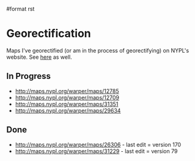 \#format rst

Georectification
================

Maps I've georectified (or am in the process of georectifying) on NYPL's website. See [here](http://maps.nypl.org/warper/users/28896/maps) as well.

In Progress
-----------

-   <http://maps.nypl.org/warper/maps/12785>
-   <http://maps.nypl.org/warper/maps/12709>
-   <http://maps.nypl.org/warper/maps/31351>
-   <http://maps.nypl.org/warper/maps/29634>

Done
----

-   <http://maps.nypl.org/warper/maps/26306> - last edit = version 170
-   <http://maps.nypl.org/warper/maps/31229> - last edit = version 79


